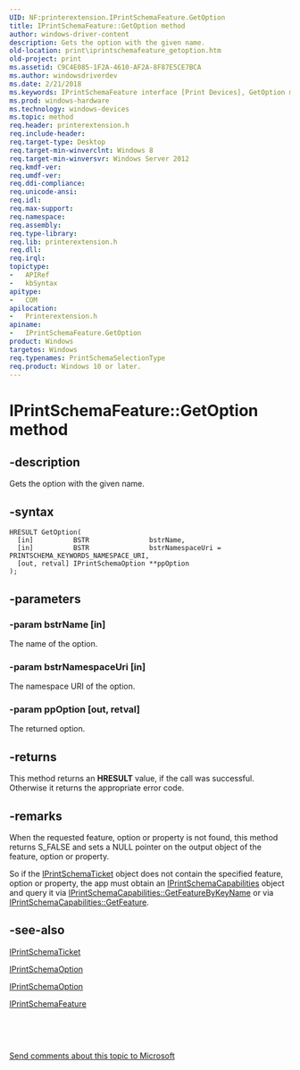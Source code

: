 ```yaml
---
UID: NF:printerextension.IPrintSchemaFeature.GetOption
title: IPrintSchemaFeature::GetOption method
author: windows-driver-content
description: Gets the option with the given name.
old-location: print\iprintschemafeature_getoption.htm
old-project: print
ms.assetid: C9C4E085-1F2A-4610-AF2A-8F87E5CE7BCA
ms.author: windowsdriverdev
ms.date: 2/21/2018
ms.keywords: IPrintSchemaFeature interface [Print Devices], GetOption method, IPrintSchemaFeature::GetOption, GetOption method [Print Devices], GetOption, GetOption method [Print Devices], IPrintSchemaFeature interface, IPrintSchemaFeature, print.iprintschemafeature_getoption, printerextension/IPrintSchemaFeature::GetOption
ms.prod: windows-hardware
ms.technology: windows-devices
ms.topic: method
req.header: printerextension.h
req.include-header: 
req.target-type: Desktop
req.target-min-winverclnt: Windows 8
req.target-min-winversvr: Windows Server 2012
req.kmdf-ver: 
req.umdf-ver: 
req.ddi-compliance: 
req.unicode-ansi: 
req.idl: 
req.max-support: 
req.namespace: 
req.assembly: 
req.type-library: 
req.lib: printerextension.h
req.dll: 
req.irql: 
topictype:
-	APIRef
-	kbSyntax
apitype:
-	COM
apilocation:
-	Printerextension.h
apiname:
-	IPrintSchemaFeature.GetOption
product: Windows
targetos: Windows
req.typenames: PrintSchemaSelectionType
req.product: Windows 10 or later.
---
```


# IPrintSchemaFeature::GetOption method


## -description


Gets the option with the given name.


## -syntax


````
HRESULT GetOption(
  [in]          BSTR               bstrName,
  [in]          BSTR               bstrNamespaceUri = PRINTSCHEMA_KEYWORDS_NAMESPACE_URI,
  [out, retval] IPrintSchemaOption **ppOption
);
````


## -parameters




### -param bstrName [in]

The name of the option.


### -param bstrNamespaceUri [in]

The namespace URI of the option.


### -param ppOption [out, retval]

The returned option.


## -returns



This method returns an <b>HRESULT</b> value, if the call was successful. Otherwise it returns the appropriate error code.




## -remarks



When the requested feature, option or property is not found, this method returns S_FALSE and sets a NULL pointer on the output object of the feature, option or property.

So if the <a href="..\printerextension\nn-printerextension-iprintschematicket.md">IPrintSchemaTicket</a> object does not contain the specified feature, option or property, the app must obtain an <a href="..\printerextension\nn-printerextension-iprintschemacapabilities.md">IPrintSchemaCapabilities</a> object and query it via <a href="https://msdn.microsoft.com/053BFE59-FDC6-42F3-BE14-CE63D5637D62">IPrintSchemaCapabilities::GetFeatureByKeyName</a> or via <a href="https://msdn.microsoft.com/AC6434F5-0892-4426-98BB-BC02AD17917B">IPrintSchemaCapabilities::GetFeature</a>.




## -see-also

<a href="..\printerextension\nn-printerextension-iprintschematicket.md">IPrintSchemaTicket</a>



<a href="..\printerextension\nn-printerextension-iprintschemaoption.md">IPrintSchemaOption</a>



<a href="..\printerextension\nn-printerextension-iprintschemaoption.md">IPrintSchemaOption</a>



<a href="..\printerextension\nn-printerextension-iprintschemafeature.md">IPrintSchemaFeature</a>



 

 

<a href="mailto:wsddocfb@microsoft.com?subject=Documentation%20feedback [print\print]:%20IPrintSchemaFeature::GetOption method%20 RELEASE:%20(2/21/2018)&amp;body=%0A%0APRIVACY STATEMENT%0A%0AWe use your feedback to improve the documentation. We don't use your email address for any other purpose, and we'll remove your email address from our system after the issue that you're reporting is fixed. While we're working to fix this issue, we might send you an email message to ask for more info. Later, we might also send you an email message to let you know that we've addressed your feedback.%0A%0AFor more info about Microsoft's privacy policy, see http://privacy.microsoft.com/en-us/default.aspx." title="Send comments about this topic to Microsoft">Send comments about this topic to Microsoft</a>

